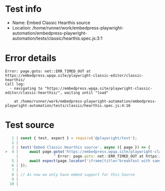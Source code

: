# Test info

- Name: Embed Classic Hearthis source
- Location: /home/runner/work/embedpress-playwright-automation/embedpress-playwright-automation/tests/classic/hearthis.spec.js:3:1

# Error details

```
Error: page.goto: net::ERR_TIMED_OUT at https://embedpress.wpqa.site/playwright-classic-editor/classic-hearthis/
Call log:
  - navigating to "https://embedpress.wpqa.site/playwright-classic-editor/classic-hearthis/", waiting until "load"

    at /home/runner/work/embedpress-playwright-automation/embedpress-playwright-automation/tests/classic/hearthis.spec.js:4:16
```

# Test source

```ts
   1 | const { test, expect } = require('@playwright/test');
   2 |
   3 | test('Embed Classic Hearthis source', async ({ page }) => {
>  4 |     await page.goto('https://embedpress.wpqa.site/playwright-classic-editor/classic-hearthis/');
     |                ^ Error: page.goto: net::ERR_TIMED_OUT at https://embedpress.wpqa.site/playwright-classic-editor/classic-hearthis/
   5 |     await expect(page.locator('iframe[title="breakfast with samsie on jfsr friday 9\\,5\\,25 another 2 hour disco special requested by the listeners"]').contentFrame().getByText('privacy Paul Samsbreakfast')).toBeVisible();
   6 | });
   7 |
   8 | // As now we only have embed support for this Source
   9 |
  10 |
```